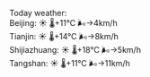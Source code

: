 Today weather:  
Beijing: ☀️   🌡️+11°C 🌬️→4km/h  
Tianjin: ☀️   🌡️+14°C 🌬️→8km/h  
Shijiazhuang: ☀️   🌡️+18°C 🌬️→5km/h  
Tangshan: ☀️   🌡️+11°C 🌬️→11km/h  
